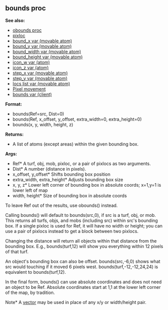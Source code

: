 ## bounds proc
**See also:**
*   [obounds proc](/ref/proc/obounds.md) 
*   [pixloc](/ref/pixloc.md) 
*   [bound_x var (movable atom)](/ref/atom/movable/var/bound_x.md) 
*   [bound_y var (movable atom)](/ref/atom/movable/var/bound_y.md) 
*   [bound_width var (movable atom)](/ref/atom/movable/var/bound_width.md) 
*   [bound_height var (movable atom)](/ref/atom/movable/var/bound_height.md) 
*   [icon_w var (atom)](/ref/atom/var/icon_w.md) 
*   [icon_z var (atom)](/ref/atom/var/icon_z.md) 
*   [step_x var (movable atom)](/ref/atom/movable/var/step_x.md) 
*   [step_y var (movable atom)](/ref/atom/movable/var/step_y.md) 
*   [locs list var (movable atom)](/ref/atom/movable/var/locs.md) 
*   [Pixel movement](/ref/%7Bnotes%7D/pixel-movement.md) 
*   [bounds var (client)](/ref/client/var/bounds.md) 
<!-- -->
**Format:**
*   bounds(Ref=src, Dist=0)
*   bounds(Ref, x_offset, y_offset, extra_width=0, extra_height=0)
*   bounds(x, y, width, height, z)
<!-- -->
**Returns:**
*   A list of atoms (except areas) within the given bounding box.
<!-- -->
**Args:**
*   Ref* A turf, obj, mob, pixloc, or a pair of pixlocs as two
    arguments.
*   Dist* A number (distance in pixels).
*   x_offset, y_offset* Shifts bounding box position
*   extra_width, extra_height* Adjusts bounding box size
*   x, y, z* Lower left corner of bounding box in absolute coords;
    x=1,y=1 is lower left of map
*   width, height* Size of bounding box in absolute coords


To leave Ref out of the results, use obounds() instead.


Calling bounds() will default to bounds(src,0), if src is a
turf, obj, or mob. This returns all turfs, objs, and mobs (including
src) within src\'s bounding box. If a single pixloc is used for Ref, it
will have no width or height; you can use a pair of pixlocs instead to
get a block between two pixlocs. 

Changing the distance will
return all objects within that distance from the bounding box. E.g.,
bounds(turf,12) will show you everything within 12 pixels of that turf.


An object\'s bounding box can also be offset. bounds(src,-6,0)
shows what src would touching if it moved 6 pixels west.
bounds(turf,-12,-12,24,24) is equivalent to bounds(turf,12). 

In
the final form, bounds() can use absolute coordinates and does not need
an object to be Ref. Absolute coordinates start at 1,1 at the lower left
corner of the map, by tradition. 

Note* A [vector](/ref/vector.md) may
be used in place of any x/y or width/height pair.